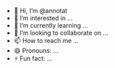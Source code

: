 - 👋 Hi, I’m @annotat
- 👀 I’m interested in ...
- 🌱 I’m currently learning ...
- 💞️ I’m looking to collaborate on ...
- 📫 How to reach me ...
- 😄 Pronouns: ...
- ⚡ Fun fact: ...

<!---
annotat/annotat is a ✨ special ✨ repository because its `README.md` (this file) appears on your GitHub profile.
You can click the Preview link to take a look at your changes.
--->
